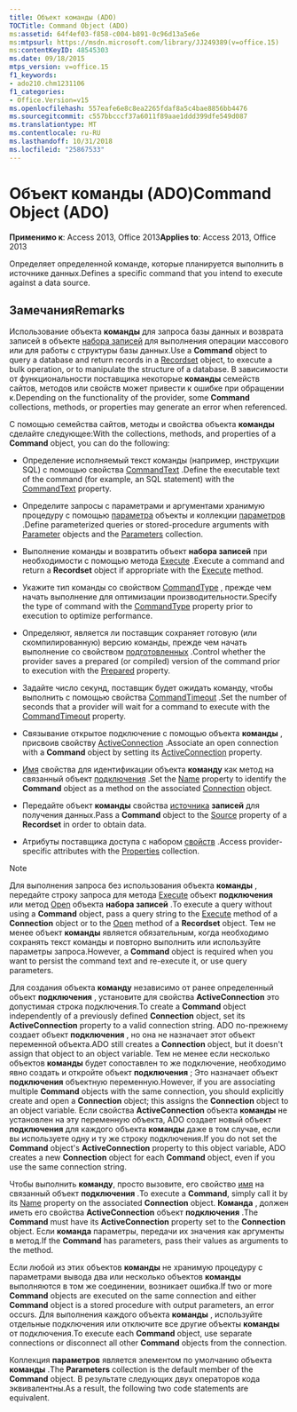 ```yaml
---
title: Объект команды (ADO)
TOCTitle: Command Object (ADO)
ms:assetid: 64f4ef03-f858-c004-b891-0c96d13a5e6e
ms:mtpsurl: https://msdn.microsoft.com/library/JJ249389(v=office.15)
ms:contentKeyID: 48545303
ms.date: 09/18/2015
mtps_version: v=office.15
f1_keywords:
- ado210.chm1231106
f1_categories:
- Office.Version=v15
ms.openlocfilehash: 557eafe6e8c8ea2265fdaf8a5c4bae8856bb4476
ms.sourcegitcommit: c557bbcccf37a6011f89aae1ddd399dfe549d087
ms.translationtype: MT
ms.contentlocale: ru-RU
ms.lasthandoff: 10/31/2018
ms.locfileid: "25867533"
---
```

# <a name="command-object-ado"></a><span data-ttu-id="515ba-102">Объект команды (ADO)</span><span class="sxs-lookup"><span data-stu-id="515ba-102">Command Object (ADO)</span></span>


<span data-ttu-id="515ba-103">**Применимо к**: Access 2013, Office 2013</span><span class="sxs-lookup"><span data-stu-id="515ba-103">**Applies to**: Access 2013, Office 2013</span></span>

<span data-ttu-id="515ba-104">Определяет определенной команде, которые планируется выполнить в источнике данных.</span><span class="sxs-lookup"><span data-stu-id="515ba-104">Defines a specific command that you intend to execute against a data source.</span></span>

## <a name="remarks"></a><span data-ttu-id="515ba-105">Замечания</span><span class="sxs-lookup"><span data-stu-id="515ba-105">Remarks</span></span>

<span data-ttu-id="515ba-106">Использование объекта **команды** для запроса базы данных и возврата записей в объекте [набора записей](recordset-object-ado.md) для выполнения операции массового или для работы с структуры базы данных.</span><span class="sxs-lookup"><span data-stu-id="515ba-106">Use a **Command** object to query a database and return records in a [Recordset](recordset-object-ado.md) object, to execute a bulk operation, or to manipulate the structure of a database.</span></span> <span data-ttu-id="515ba-107">В зависимости от функциональности поставщика некоторые **команды** семейств сайтов, методов или свойств может привести к ошибке при обращении к.</span><span class="sxs-lookup"><span data-stu-id="515ba-107">Depending on the functionality of the provider, some **Command** collections, methods, or properties may generate an error when referenced.</span></span>

<span data-ttu-id="515ba-108">С помощью семейства сайтов, методы и свойства объекта **команды** сделайте следующее:</span><span class="sxs-lookup"><span data-stu-id="515ba-108">With the collections, methods, and properties of a **Command** object, you can do the following:</span></span>

  - <span data-ttu-id="515ba-109">Определение исполняемый текст команды (например, инструкции SQL) с помощью свойства [CommandText](commandtext-property-ado.md) .</span><span class="sxs-lookup"><span data-stu-id="515ba-109">Define the executable text of the command (for example, an SQL statement) with the [CommandText](commandtext-property-ado.md) property.</span></span>

  - <span data-ttu-id="515ba-110">Определите запросы с параметрами и аргументами хранимую процедуру с помощью [параметра](parameter-object-ado.md) объекты и коллекции [параметров](parameters-collection-ado.md) .</span><span class="sxs-lookup"><span data-stu-id="515ba-110">Define parameterized queries or stored-procedure arguments with [Parameter](parameter-object-ado.md) objects and the [Parameters](parameters-collection-ado.md) collection.</span></span>

  - <span data-ttu-id="515ba-111">Выполнение команды и возвратить объект **набора записей** при необходимости с помощью метода [Execute](https://docs.microsoft.com/office/vba/access/concepts/miscellaneous/execute-method-ado-command) .</span><span class="sxs-lookup"><span data-stu-id="515ba-111">Execute a command and return a **Recordset** object if appropriate with the [Execute](https://docs.microsoft.com/office/vba/access/concepts/miscellaneous/execute-method-ado-command) method.</span></span>

  - <span data-ttu-id="515ba-112">Укажите тип команды со свойством [CommandType](commandtype-property-ado.md) , прежде чем начать выполнение для оптимизации производительности.</span><span class="sxs-lookup"><span data-stu-id="515ba-112">Specify the type of command with the [CommandType](commandtype-property-ado.md) property prior to execution to optimize performance.</span></span>

  - <span data-ttu-id="515ba-113">Определяют, является ли поставщик сохраняет готовую (или скомпилированную) версию команды, прежде чем начать выполнение со свойством [подготовленных](prepared-property-ado.md) .</span><span class="sxs-lookup"><span data-stu-id="515ba-113">Control whether the provider saves a prepared (or compiled) version of the command prior to execution with the [Prepared](prepared-property-ado.md) property.</span></span>

  - <span data-ttu-id="515ba-114">Задайте число секунд, поставщик будет ожидать команду, чтобы выполнить с помощью свойства [CommandTimeout](commandtimeout-property-ado.md) .</span><span class="sxs-lookup"><span data-stu-id="515ba-114">Set the number of seconds that a provider will wait for a command to execute with the [CommandTimeout](commandtimeout-property-ado.md) property.</span></span>

  - <span data-ttu-id="515ba-115">Связывание открытое подключение с помощью объекта **команды** , присвоив свойству [ActiveConnection](activeconnection-property-ado.md) .</span><span class="sxs-lookup"><span data-stu-id="515ba-115">Associate an open connection with a **Command** object by setting its [ActiveConnection](activeconnection-property-ado.md) property.</span></span>

  - <span data-ttu-id="515ba-116">[Имя](name-property-ado.md) свойства для идентификации объекта **команду** как метод на связанный объект [подключения](connection-object-ado.md) .</span><span class="sxs-lookup"><span data-stu-id="515ba-116">Set the [Name](name-property-ado.md) property to identify the **Command** object as a method on the associated [Connection](connection-object-ado.md) object.</span></span>

  - <span data-ttu-id="515ba-117">Передайте объект **команды** свойства [источника](source-property-ado-recordset.md) **записей** для получения данных.</span><span class="sxs-lookup"><span data-stu-id="515ba-117">Pass a **Command** object to the [Source](source-property-ado-recordset.md) property of a **Recordset** in order to obtain data.</span></span>

  - <span data-ttu-id="515ba-118">Атрибуты поставщика доступа с набором [свойств](properties-collection-ado.md) .</span><span class="sxs-lookup"><span data-stu-id="515ba-118">Access provider-specific attributes with the [Properties](properties-collection-ado.md) collection.</span></span>

> [!NOTE]
> <span data-ttu-id="515ba-119">Для выполнения запроса без использования объекта **команды** , передайте строку запроса для метода [Execute](https://docs.microsoft.com/office/vba/access/concepts/miscellaneous/execute-method-ado-connection) объект **подключения** или метод [Open](open-method-ado-recordset.md) объекта **набора записей** .</span><span class="sxs-lookup"><span data-stu-id="515ba-119">To execute a query without using a **Command** object, pass a query string to the [Execute](https://docs.microsoft.com/office/vba/access/concepts/miscellaneous/execute-method-ado-connection) method of a **Connection** object or to the [Open](open-method-ado-recordset.md) method of a **Recordset** object.</span></span> <span data-ttu-id="515ba-120">Тем не менее объект **команды** является обязательным, когда необходимо сохранять текст команды и повторно выполнить или используйте параметры запроса.</span><span class="sxs-lookup"><span data-stu-id="515ba-120">However, a **Command** object is required when you want to persist the command text and re-execute it, or use query parameters.</span></span>

<span data-ttu-id="515ba-121">Для создания объекта **команду** независимо от ранее определенный объект **подключения** , установите для свойства **ActiveConnection** это допустимая строка подключения.</span><span class="sxs-lookup"><span data-stu-id="515ba-121">To create a **Command** object independently of a previously defined **Connection** object, set its **ActiveConnection** property to a valid connection string.</span></span> <span data-ttu-id="515ba-122">ADO по-прежнему создает объект **подключения** , но она не назначает этот объект переменной объекта.</span><span class="sxs-lookup"><span data-stu-id="515ba-122">ADO still creates a **Connection** object, but it doesn't assign that object to an object variable.</span></span> <span data-ttu-id="515ba-123">Тем не менее если несколько объектов **команды** будет сопоставлен то же подключение, необходимо явно создать и откройте объект **подключения** ; Это назначает объект **подключения** объектную переменную.</span><span class="sxs-lookup"><span data-stu-id="515ba-123">However, if you are associating multiple **Command** objects with the same connection, you should explicitly create and open a **Connection** object; this assigns the **Connection** object to an object variable.</span></span> <span data-ttu-id="515ba-124">Если свойства **ActiveConnection** объекта **команды** не установлен на эту переменную объекта, ADO создает новый объект **подключения** для каждого объекта **команды** даже в том случае, если вы используете одну и ту же строку подключения.</span><span class="sxs-lookup"><span data-stu-id="515ba-124">If you do not set the **Command** object's **ActiveConnection** property to this object variable, ADO creates a new **Connection** object for each **Command** object, even if you use the same connection string.</span></span>

<span data-ttu-id="515ba-125">Чтобы выполнить **команду**, просто вызовите, его свойство [имя](name-property-ado.md) на связанный объект **подключения** .</span><span class="sxs-lookup"><span data-stu-id="515ba-125">To execute a **Command**, simply call it by its [Name](name-property-ado.md) property on the associated **Connection** object.</span></span> <span data-ttu-id="515ba-126">**Команда** , должен иметь его свойства **ActiveConnection** объект **подключения** .</span><span class="sxs-lookup"><span data-stu-id="515ba-126">The **Command** must have its **ActiveConnection** property set to the **Connection** object.</span></span> <span data-ttu-id="515ba-127">Если **команда** параметры, передачи их значения как аргументы в метод.</span><span class="sxs-lookup"><span data-stu-id="515ba-127">If the **Command** has parameters, pass their values as arguments to the method.</span></span>

<span data-ttu-id="515ba-128">Если любой из этих объектов **команды** не хранимую процедуру с параметрами вывода два или несколько объектов **команды** выполняются в том же соединении, возникает ошибка.</span><span class="sxs-lookup"><span data-stu-id="515ba-128">If two or more **Command** objects are executed on the same connection and either **Command** object is a stored procedure with output parameters, an error occurs.</span></span> <span data-ttu-id="515ba-129">Для выполнения каждого объекта **команды** , используйте отдельные подключения или отключите все другие объекты **команды** от подключения.</span><span class="sxs-lookup"><span data-stu-id="515ba-129">To execute each **Command** object, use separate connections or disconnect all other **Command** objects from the connection.</span></span>

<span data-ttu-id="515ba-130">Коллекция **параметров** является элементом по умолчанию объекта **команды** .</span><span class="sxs-lookup"><span data-stu-id="515ba-130">The **Parameters** collection is the default member of the **Command** object.</span></span> <span data-ttu-id="515ba-131">В результате следующих двух операторов кода эквивалентны.</span><span class="sxs-lookup"><span data-stu-id="515ba-131">As a result, the following two code statements are equivalent.</span></span>

